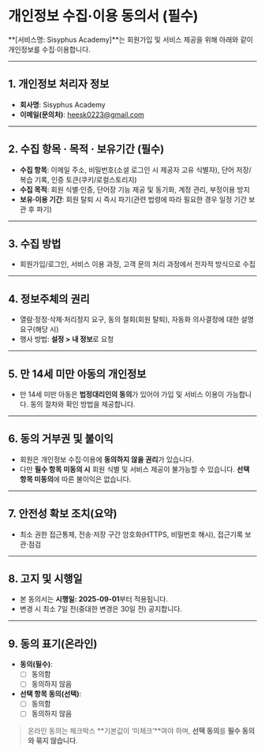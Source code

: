 # 개인정보 수집·이용 동의서 (필수)

**[서비스명: Sisyphus Academy]**는 회원가입 및 서비스 제공을 위해 아래와 같이 개인정보를 수집·이용합니다.

---

## 1. 개인정보 처리자 정보

- **회사명**: Sisyphus Academy
- **이메일(문의처)**: heesk0223@gmail.com

---

## 2. 수집 항목 · 목적 · 보유기간 (필수)

- **수집 항목**: 이메일 주소, 비밀번호(소셜 로그인 시 제공자 고유 식별자), 단어 저장/복습 기록, 인증 토큰(쿠키/로컬스토리지)
- **수집 목적**: 회원 식별·인증, 단어장 기능 제공 및 동기화, 계정 관리, 부정이용 방지
- **보유·이용 기간**: 회원 탈퇴 시 즉시 파기(관련 법령에 따라 필요한 경우 일정 기간 보관 후 파기)

---

## 3. 수집 방법

- 회원가입/로그인, 서비스 이용 과정, 고객 문의 처리 과정에서 전자적 방식으로 수집

---

## 4. 정보주체의 권리

- 열람·정정·삭제·처리정지 요구, 동의 철회(회원 탈퇴), 자동화 의사결정에 대한 설명 요구(해당 시)
- 행사 방법: **설정 > 내 정보**로 요청

---

## 5. 만 14세 미만 아동의 개인정보

- 만 14세 미만 아동은 **법정대리인의 동의**가 있어야 가입 및 서비스 이용이 가능합니다. 동의 절차와 확인 방법을 제공합니다.

---

## 6. 동의 거부권 및 불이익

- 회원은 개인정보 수집·이용에 **동의하지 않을 권리**가 있습니다.
- 다만 **필수 항목 미동의 시** 회원 식별 및 서비스 제공이 불가능할 수 있습니다. **선택 항목 미동의**에 따른 불이익은 없습니다.

---

## 7. 안전성 확보 조치(요약)

- 최소 권한 접근통제, 전송·저장 구간 암호화(HTTPS, 비밀번호 해시), 접근기록 보관·점검

---

## 8. 고지 및 시행일

- 본 동의서는 **시행일: 2025-09-01**부터 적용됩니다.
- 변경 시 최소 7일 전(중대한 변경은 30일 전) 공지합니다.

---

## 9. 동의 표기(온라인)

- **동의(필수)**:
  - [ ] 동의함
  - [ ] 동의하지 않음
- **선택 항목 동의(선택)**:
  - [ ] 동의함
  - [ ] 동의하지 않음

> 온라인 동의는 체크박스 **기본값이 ‘미체크’**여야 하며, **선택 동의**를 **필수 동의와 묶지 않습니다**.
